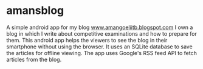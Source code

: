 # amansblog
A simple android app for my blog www.amangoeliitb.blogspot.com
I own a blog in which I write about competitive examinations and how to prepare for them.
This android app helps the viewers to see the blog in their smartphone without using the browser.
It uses an SQLite database to save the articles for offline viewing.
The app uses Google's RSS feed API to fetch articles from the blog.
